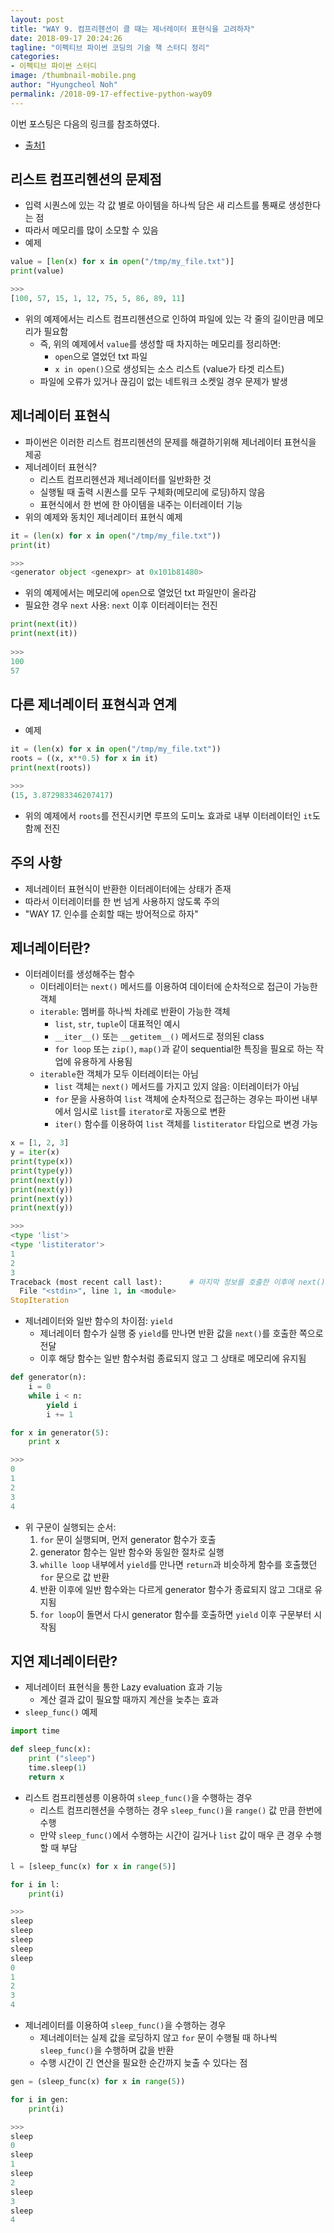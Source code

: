 ```yaml
---
layout: post
title: "WAY 9. 컴프리헨션이 클 때는 제너레이터 표현식을 고려하자"
date: 2018-09-17 20:24:26
tagline: "이펙티브 파이썬 코딩의 기술 책 스터디 정리"
categories:
- 이펙티브 파이썬 스터디
image: /thumbnail-mobile.png
author: "Hyungcheol Noh"
permalink: /2018-09-17-effective-python-way09
---
```


이번 포스팅은 다음의 링크를 참조하였다.
- [출처1](http://bluese05.tistory.com/m/56)

## 리스트 컴프리헨션의 문제점
- 입력 시퀀스에 있는 각 값 별로 아이템을 하나씩 담은 새 리스트를 통째로 생성한다는 점
- 따라서 메모리를 많이 소모할 수 있음
- 예제

```python
value = [len(x) for x in open("/tmp/my_file.txt")]
print(value)

>>>
[100, 57, 15, 1, 12, 75, 5, 86, 89, 11]
```

- 위의 예제에서는 리스트 컴프리헨션으로 인하여 파일에 있는 각 줄의 길이만큼 메모리가 필요함
  - 즉, 위의 예제에서 `value`를 생성할 때 차지하는 메모리를 정리하면:
    - `open`으로 열었던 txt 파일
    - `x in open()`으로 생성되는 소스 리스트 (value가 타겟 리스트)
  - 파일에 오류가 있거나 끊김이 없는 네트워크 소켓일 경우 문제가 발생

## 제너레이터 표현식
- 파이썬은 이러한 리스트 컴프리헨션의 문제를 해결하기위해 제너레이터 표현식을 제공
- 제너레이터 표현식?
  - 리스트 컴프리헨션과 제너레이터를 일반화한 것
  - 실행될 때 출력 시퀀스를 모두 구체화(메모리에 로딩)하지 않음
  - 표현식에서 한 번에 한 아이템을 내주는 이터레이터 기능
- 위의 예제와 동치인 제너레이터 표현식 예제

```python
it = (len(x) for x in open("/tmp/my_file.txt"))
print(it)

>>>
<generator object <genexpr> at 0x101b81480>
```

- 위의 예제에서는 메모리에 `open`으로 열었던 txt 파일만이 올라감
- 필요한 경우 `next` 사용: `next` 이후 이터레이터는 전진

```python
print(next(it))
print(next(it))
  
>>>
100
57
```

## 다른 제너레이터 표현식과 연계
- 예제

```python
it = (len(x) for x in open("/tmp/my_file.txt"))
roots = ((x, x**0.5) for x in it)
print(next(roots))

>>>
(15, 3.872983346207417)
```

- 위의 예제에서 `roots`를 전진시키면 루프의 도미노 효과로 내부 이터레이터인 `it`도 함께 전진

## 주의 사항
- 제너레이터 표현식이 반환한 이터레이터에는 상태가 존재
- 따라서 이터레이터를 한 번 넘게 사용하지 않도록 주의
- "WAY 17. 인수를 순회할 때는 방어적으로 하자" 

## 제너레이터란?
- 이터레이터를 생성해주는 함수
  - 이터레이터는 `next()` 메서드를 이용하여 데이터에 순차적으로 접근이 가능한 객체
  - `iterable`: 멤버를 하나씩 차례로 반환이 가능한 객체
    - `list`, `str`, `tuple`이 대표적인 예시
    - `__iter__()` 또는 `__getitem__()` 메서드로 정의된 class
    - `for loop` 또는 `zip()`, `map()`과 같이 sequential한 특징을 필요로 하는 작업에 유용하게 사용됨
  - `iterable`한 객체가 모두 이터레이터는 아님
    - `list` 객체는 `next()` 메서드를 가지고 있지 않음: 이터레이터가 아님
    - `for` 문을 사용하여 `list` 객체에 순차적으로 접근하는 경우는 파이썬 내부에서 임시로 `list`를 `iterator`로 자동으로 변환
    - `iter()` 함수를 이용하여 `list` 객체를 `listiterator` 타입으로 변경 가능

```python
x = [1, 2, 3]
y = iter(x)
print(type(x))
print(type(y))
print(next(y))
print(next(y))
print(next(y))
print(next(y))

>>>
<type 'list'>
<type 'listiterator'>
1
2
3
Traceback (most recent call last):      # 마지막 정보를 호출한 이후에 next()를 호출하면 StopIteration 이라는 exception이 발생
  File "<stdin>", line 1, in <module>
StopIteration
```

- 제너레이터와 일반 함수의 차이점: `yield`
  - 제너레이터 함수가 실행 중 `yield`를 만나면 반환 값을 `next()`를 호출한 쪽으로 전달
  - 이후 해당 함수는 일반 함수처럼 종료되지 않고 그 상태로 메모리에 유지됨

```python
def generator(n):
    i = 0
    while i < n:
        yield i
        i += 1

for x in generator(5):
    print x

>>>
0
1
2
3
4
```

- 위 구문이 실행되는 순서:
  1. `for` 문이 실행되며, 먼저 generator 함수가 호출
  2. generator 함수는 일반 함수와 동일한 절차로 실행
  3. `whille loop` 내부에서 `yield`를 만나면 `return`과 비슷하게 함수를 호출했던 `for` 문으로 값 반환
  4. 반환 이후에 일반 함수와는 다르게 generator 함수가 종료되지 않고 그대로 유지됨
  5. `for loop`이 돌면서 다시 generator 함수를 호출하면 `yield` 이후 구문부터 시작됨

## 지연 제너레이터란?
- 제너레이터 표현식을 통한 Lazy evaluation 효과 기능
  - 계산 결과 값이 필요할 때까지 계산을 늦추는 효과
- `sleep_func()` 예제

```python
import time

def sleep_func(x):
    print ("sleep")
    time.sleep(1)
    return x
```

- 리스트 컴프리헨셩릉 이용하여 `sleep_func()`을 수행하는 경우
  - 리스트 컴프리헨션을 수행하는 경우 `sleep_func()`을 `range()` 값 만큼 한번에 수행
  - 만약 `sleep_func()`에서 수행하는 시간이 길거나 `list` 값이 매우 큰 경우 수행할 때 부담

```python
l = [sleep_func(x) for x in range(5)]

for i in l:
    print(i)

>>>
sleep
sleep
sleep
sleep
sleep
0
1
2
3
4
```

- 제너레이터를 이용하여 `sleep_func()`을 수행하는 경우
  - 제너레이터는 실제 값을 로딩하지 않고 `for` 문이 수행될 때 하나씩 `sleep_func()`을 수행하며 값을 반환
  - 수행 시간이 긴 연산을 필요한 순간까지 늦출 수 있다는 점

```python
gen = (sleep_func(x) for x in range(5))

for i in gen:
    print(i)

>>>
sleep
0
sleep
1
sleep
2
sleep
3
sleep
4
```


